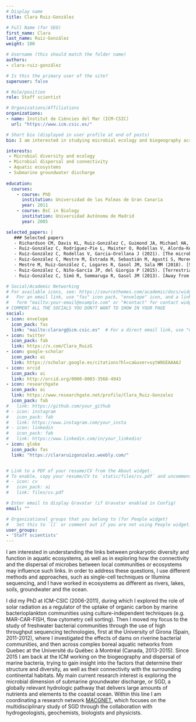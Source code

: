 ```yaml
---
# Display name
title: Clara Ruiz-González

# Full Name (for SEO)
first_name: Clara
last_name: Ruiz-González
weight: 100

# Username (this should match the folder name)
authors:
- clara-ruiz-gonzález

# Is this the primary user of the site?
superuser: false

# Role/position
role: Staff scientist

# Organizations/Affiliations
organizations:
- name: Institut de Ciències del Mar (ICM-CSIC)
  url: "https://www.icm.csic.es/"

# Short bio (displayed in user profile at end of posts)
bio: I am interested in studying microbial ecology and biogeography across terrestrial, freshwater and marine ecosystems

interests:
 - Microbial diversity and ecology
 - Microbial dispersal and connectivity
 - Aquatic ecosystems
 - Submarine groundwater discharge
 
education:
  courses:
    - course: PhD
      institution: Universidad de las Palmas de Gran Canaria
      year: 2011
    - course: BsC in Biology
      institution: Universidad Autónoma de Madrid
      year: 2005

selected_papers: |
   ### Selected papers
   - Richardson CM, Davis KL, Ruiz-González C, Guimond JA, Michael HA, Paldor A, Moosdorf N, Paytan A (2024). [The impacts of global change on coastal groundwater](https://www.nature.com/articles/s43017-023-00500-2). *Nature Reviews Earth & Environment* 5: 100-119
   - Ruiz-González C, Rodríguez-Pie L, Maister O, Rodellas V, Alorda-Keinglass A, Diego-Feliu M, Folch A, Garcia-Orellana J, Gasol JM (2022). [High spatial heterogeneity and low connectivity of bacterial communities along a Mediterranean subterranean estuary](https://onlinelibrary.wiley.com/doi/10.1111/mec.16695). *Molecular Ecology* 31: 5745–5764
   - Ruiz-González C, Rodellas V, Garcia-Orellana J (2021). [The microbial dimension of submarine groundwater discharge: current challenges and future directions](https://doi.org/10.1093/femsre/fuab010). *FEMS Microbiology Reviews* 45: fuabo1o
   - Ruiz-González C, Mestre M, Estrada M, Sebastián M, Agustí S, Moreno-Ostos E, Reche I, Álvarez-Salgado XA, Morán XAG, Duarte CM, Sala MM, Gasol JM (2020). [Major imprint of surface plankton on deep ocean prokaryotic structure and activity](https://onlinelibrary.wiley.com/doi/10.1111/mec.15454). *Molecular Ecology* 29: 1820–1838
   - Mestre M, Ruiz-González C, Logares R, Gasol JM, Sala MM (2018). [Sinking particles promote vertical connectivity in the ocean microbiome](https://www.pnas.org/doi/full/10.1073/pnas.1802470115). *PNAS*  115: E6799-E6807
   - Ruiz-González C, Niño-García JP, del Giorgio P (2015). [Terrestrial origin of bacterial communities in complex boreal freshwater networks](https://onlinelibrary.wiley.com/doi/10.1111/ele.12499). *Ecology Letters* 18: 1198-1206
   - Ruiz-González C, Simó R, Sommaruga R, Gasol JM (2013). [Away from darkness: a review on the effects of solar radiation on heterotrophic bacterioplankton activity](https://www.frontiersin.org/journals/microbiology/articles/10.3389/fmicb.2013.00131/full). *Frontiers in Microbiology* 4, 131

# Social/Academic Networking
# For available icons, see: https://sourcethemes.com/academic/docs/widgets/#icons
#   For an email link, use "fas" icon pack, "envelope" icon, and a link in the
#   form "mailto:your-email@example.com" or "#contact" for contact widget.
# COMMENT ALL THE SOCIALS YOU DON?T WANT TO SHOW IN YOUR PAGE
social:
- icon: envelope
  icon_pack: fas
  link: "mailto:clararg@icm.csic.es"  # For a direct email link, use "mailto:test@example.org".
- icon: twitter
  icon_pack: fab
  link: https://x.com/Clara_RuizG
- icon: google-scholar
  icon_pack: ai
  link: https://scholar.google.es/citations?hl=ca&user=sytW0GEAAAAJ
- icon: orcid
  icon_pack: ai
  link: http://orcid.org/0000-0003-3568-4943
- icon: researchgate
  icon_pack: ai
  link: https://www.researchgate.net/profile/Clara_Ruiz-Gonzalez
  icon_pack: fab
#   link: https://github.com/your_github
# - icon: instagram
#   icon_pack: fab
#   link: https://www.instagram.com/your_insta
# - icon: linkedin
#   icon_pack: fab
#   link: https://www.linkedin.com/in/your_linkedin/
- icon: globe
  icon_pack: fas
  link: "https://clararuizgonzalez.weebly.com/"


# Link to a PDF of your resume/CV from the About widget.
# To enable, copy your resume/CV to `static/files/cv.pdf` and uncomment the lines below.
# - icon: cv
#   icon_pack: ai
#   link: files/cv.pdf

# Enter email to display Gravatar (if Gravatar enabled in Config)
email: ""

# Organizational groups that you belong to (for People widget)
#   Set this to `[]` or comment out if you are not using People widget.
user_groups:
- 'Staff scientists'
---
```



I am interested in understanding the links between prokaryotic diversity and function in aquatic ecosystems, as well as in exploring how the connectivity and the dispersal of microbes between local communities or ecosystems may influence such links. In order to address these questions, I use different methods and approaches, such as single-cell techniques or Illumina sequencing, and I have worked in ecosystems as different as rivers, lakes, soils, groundwater and the ocean.

I did my PhD at ICM-CSIC (2006-2011), during which I explored the role of solar radiation as a regulator of the uptake of organic carbon by marine bacterioplankton communities using culture-independent techniques (e.g. MAR-CAR-FISH, flow cytometry cell sorting). Then I moved my focus to the study of freshwater bacterial communities through the use of high throughput sequencing technologies, first at the University of Girona (Spain, 2011-2012), where I investigated the effects of dams on riverine bacterial communities, and then across complex boreal aquatic networks from Quebec at the Université du Québec à Montréal (Canada, 2013-2015). Since 2015 I am back at the ICM working on the biogeography and dispersal of marine bacteria, trying to gain insight into the factors that determine their structure and diversity, as well as their connectivity with the surrounding continental habitats. My main current research interest is exploring the microbial dimension of submarine groundwater discharge, or SGD, a globally relevant hydrologic pathway that delivers large amounts of nutrients and elements to the coastal ocean. Within this line I am coordinating a research network [MACGNET](http://macgnet.csic.es), which focuses on the multidisciplinary study of SGD through the collaboration with hydrogeologists, geochemists, biologists and physicists.

